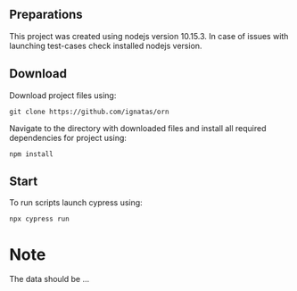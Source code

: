 ## Preparations
This project was created using nodejs version 10.15.3.
In case of issues with launching test-cases check installed nodejs version.

## Download
Download project files using:
```
git clone https://github.com/ignatas/orn
```
Navigate to the directory with downloaded files and install all required dependencies for project using:
```
npm install
```

## Start

To run scripts launch cypress using:
```
npx cypress run
```

# Note

The data should be ...
